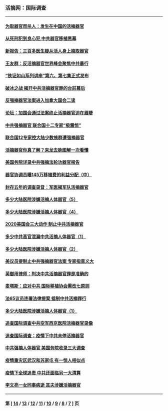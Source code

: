 ### 活摘网：国际调查
---
#### [为取器官而杀人：发生在中国的活摘器官](../../pages/nf5947/n13794731.md?10190430) 
#### [从死刑犯到良心犯 中共器官移植黑幕](../../pages/nf5947/n13764669.md?10190430) 
#### [新报告：三百多医生疑从活人身上摘取器官](../../pages/nf5947/n13703044.md?10190430) 
#### [王友群：反活摘器官世界峰会聚焦中共暴行](../../pages/nf5947/n13250738.md?10190430) 
#### [“铁证如山系列讲座”第六、第七集正式发布](../../pages/nf5947/n13106287.md?10190430) 
#### [破冰之战 揭开中共活摘器官罪的台前幕后](../../pages/nf5947/n13082457.md?10190430) 
#### [反强摘器官法案进入加拿大国会二读](../../pages/nf5947/n13033450.md?10190430) 
#### [论坛：加国会通过法案终止活摘器官迫在眉睫](../../pages/nf5947/n13029839.md?10190430) 
#### [中共强摘器官 联合国十二专家“极震惊”](../../pages/nf5947/n13024313.md?10190430) 
#### [联合国12专家控大陆少数族群遭强摘器官](../../pages/nf5947/n13023877.md?10190430) 
#### [活摘器官你真了解？来龙去脉图解一次看懂](../../pages/nf5947/n13013820.md?10190430) 
#### [美国务院详录中共强摘法轮功器官报告](../../pages/nf5947/n12944519.md?10190430) 
#### [器官协调员曝145万移植费的利益分配（中）](../../pages/nf5947/n12894547.md?10190430) 
#### [封存五年的调查录音：军医揭军队活摘器官](../../pages/nf5947/n12798692.md?10190430) 
#### [多少大陆医院涉嫌活摘人体器官（5）](../../pages/nf5947/n12768383.md?10190430) 
#### [多少大陆医院涉嫌活摘人体器官（4）](../../pages/nf5947/n12664434.md?10190430) 
#### [2020美国会三大动作 制止中共活摘器官](../../pages/nf5947/n12682004.md?10190430) 
#### [多少中共高官泄漏中共活摘人体器官（1）](../../pages/nf5947/n12671234.md?10190430) 
#### [多少大陆医院涉嫌活摘人体器官（2）](../../pages/nf5947/n12655589.md?10190430) 
#### [美议员提制止中共强摘器官法案 专家指意义大](../../pages/nf5947/n12630561.md?10190430) 
#### [英御用律师：判决中共活摘器官罪是准确的](../../pages/nf5947/n12580740.md?10190430) 
#### [麦塔斯：应对中共 国际移植协会需改七原则](../../pages/nf5947/n12514711.md?10190430) 
#### [法65议员连署法律提案 抵制中共活摘罪行](../../pages/nf5947/n12437047.md?10190430) 
#### [多少大陆医院涉嫌活摘人体器官（1）](../../pages/nf5947/n12414284.md?10190430) 
#### [追查国际调查中共空军西京医院活摘器官录像](../../pages/nf5947/n12348837.md?10190430) 
#### [追查国际调查：疫情下中共未停活摘器官](../../pages/nf5947/n12273415.md?10190430) 
#### [中共强摘人体器官 美国务院收录三大调查](../../pages/nf5947/n12181488.md?10190430) 
#### [疫情重灾区武汉和苏家屯 有一惊人相似点](../../pages/nf5947/n12150824.md?10190430) 
#### [疫情下全球追责 中共还面临另一大清算](../../pages/nf5947/n12070397.md?10190430) 
#### [李文亮一女同事病逝 其夫涉嫌活摘器官](../../pages/nf5947/n11957882.md?10190430) 

---
#### 第 [ [14](./14.md?10190430) / [13](./13.md?10190430) / [12](./12.md?10190430) / [11](./11.md?10190430) / [10](./10.md?10190430) / [9](./9.md?10190430) / [8](./8.md?10190430) / [7](./7.md?10190430) ] 页
